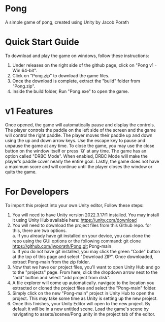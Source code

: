# Pong
A simple game of pong, created using Unity by Jacob Porath

# Quick Start Guide
To download and play the game on windows, follow these instructions:
1. Under releases on the right side of the github page, click on "Pong v1 - Win 64-bit".
2. Click on "Pong.zip" to download the game files.
3. Once the download is complete, extract the "build" folder from "Pong.zip".
4. Inside the build folder, Run "Pong.exe" to open the game.

# v1 Features
Once opened, the game will automatically pause and display the controls. The player controls the paddle on the left side of the screen and the game will control the right paddle. The player moves their paddle up and down using the up and down arrow keys. Use the escape key to pause and unpause the game at any time. To close the game, you may use the close button on the window itself or press 'Q' at any time. The game has an option called "DRBC Mode". When enabled, DRBC Mode will make the player's paddle cover nearly the entire goal. Lastly, the game does not have a maximum score and will continue until the player closes the window or quits the game.

# For Developers
To import this project into your own Unity editor, Follow these steps:
1. You will need to have Unity version 2022.3.17f1 installed. You may install it using Unity Hub available here: https://unity.com/download
2. You will need to download the project files from this Github repo. for this, there are two options.<br />
   a. If you already have git installed on your device, you can clone the repo using the GUI options or the following command: git clone https://github.com/jwporath/Pong.git Pong-main<br />
   b. If you do not have git installed, you may click the green "Code" button at the top of this page and select "Download ZIP". Once downloaded, extract Pong-main from the zip folder.
4. Now that we have our project files, you'll want to open Unity Hub and go to the "projects" page. From here, click the dropdown arrow next to the "add" button and select "add project from disk".
5. A file explorer will come up automatically. navigate to the location you extracted or cloned the project files and select the "Pong-main" folder.
6. Simply click on the new "Pong-main" project in Unity Hub to open the project. This may take some time as Unity is setting up the new project.
7. Once this finishes, your Unity Editor will open to the new project. By default it will be in a new untitled scene. Load the game's scene by navigating to assets/scenes/Pong.unity in the project tab of the editor.
